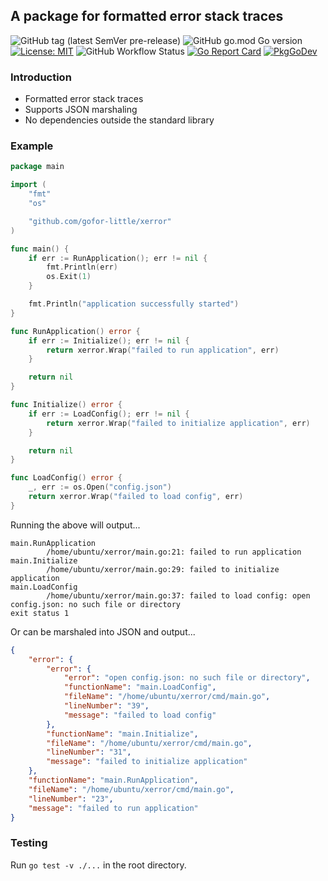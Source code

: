 ## A package for formatted error stack traces

![GitHub tag (latest SemVer pre-release)](https://img.shields.io/github/v/tag/gofor-little/xerror?include_prereleases)
![GitHub go.mod Go version](https://img.shields.io/github/go-mod/go-version/gofor-little/xerror)
[![License: MIT](https://img.shields.io/badge/License-MIT-yellow.svg)](https://raw.githubusercontent.com/gofor-little/xerror/main/LICENSE)
![GitHub Workflow Status](https://img.shields.io/github/actions/workflow/status/gofor-little/xerror/ci.yaml?branch=main)
[![Go Report Card](https://goreportcard.com/badge/github.com/gofor-little/xerror)](https://goreportcard.com/report/github.com/gofor-little/xerror)
[![PkgGoDev](https://pkg.go.dev/badge/github.com/gofor-little/xerror)](https://pkg.go.dev/github.com/gofor-little/xerror)

### Introduction
* Formatted error stack traces
* Supports JSON marshaling
* No dependencies outside the standard library

### Example
```go
package main

import (
	"fmt"
	"os"

	"github.com/gofor-little/xerror"
)

func main() {
	if err := RunApplication(); err != nil {
		fmt.Println(err)
		os.Exit(1)
	}

	fmt.Println("application successfully started")
}

func RunApplication() error {
	if err := Initialize(); err != nil {
		return xerror.Wrap("failed to run application", err)
	}

	return nil
}

func Initialize() error {
	if err := LoadConfig(); err != nil {
		return xerror.Wrap("failed to initialize application", err)
	}

	return nil
}

func LoadConfig() error {
	_, err := os.Open("config.json")
	return xerror.Wrap("failed to load config", err)
}
```

Running the above will output...
```
main.RunApplication
        /home/ubuntu/xerror/main.go:21: failed to run application
main.Initialize
        /home/ubuntu/xerror/main.go:29: failed to initialize application
main.LoadConfig
        /home/ubuntu/xerror/main.go:37: failed to load config: open config.json: no such file or directory
exit status 1
```

Or can be marshaled into JSON and output...
```json
{
    "error": {
        "error": {
            "error": "open config.json: no such file or directory",
            "functionName": "main.LoadConfig",
            "fileName": "/home/ubuntu/xerror/cmd/main.go",
            "lineNumber": "39",
            "message": "failed to load config"
        },
        "functionName": "main.Initialize",
        "fileName": "/home/ubuntu/xerror/cmd/main.go",
        "lineNumber": "31",
        "message": "failed to initialize application"
    },
    "functionName": "main.RunApplication",
    "fileName": "/home/ubuntu/xerror/cmd/main.go",
    "lineNumber": "23",
    "message": "failed to run application"
}
```
### Testing
Run ```go test -v ./...``` in the root directory.
